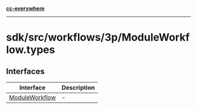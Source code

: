[**cc-everywhere**](../../../../../index.md)

***

# sdk/src/workflows/3p/ModuleWorkflow.types

## Interfaces

| Interface | Description |
| ------ | ------ |
| [ModuleWorkflow](interfaces/module-workflow.md) | - |
